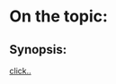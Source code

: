 # On the topic:

## Synopsis:

[click..](https://www.notion.so/16-3-Default-Normalize-css-Cross-am-r-b0216ccbe1c243bc8e09a656e390b753)
